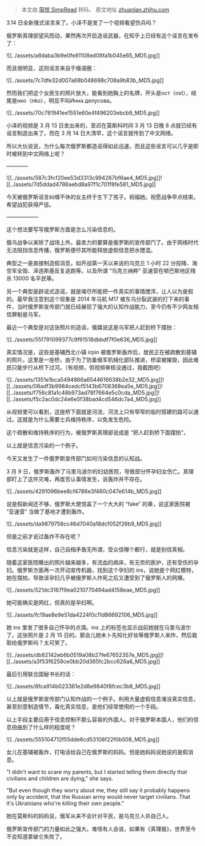 > 本文由 [简悦 SimpRead](http://ksria.com/simpread/) 转码， 原文地址 [zhuanlan.zhihu.com](https://zhuanlan.zhihu.com/p/479077220)

3.14 日全新俄式谣言来了。小泽不是发了一个视频看望伤兵吗？

俄罗斯真理部望风而动，果然再次开启造谣武器，在知乎上已经有这个谣言在发布了：

![[../assets/a8daba3b9e0fe81108ed08fa1b045e65_MD5.jpg]]

而且很明显，这则谣言来自于俄语圈：

![[../assets/7c7dfe32d007a68b048698c708a9b83b_MD5.jpg]]

然而我们把这个女医生的照片放大，能看到她胸上的名牌，开头是ост（ost），结尾是нко（nko），明显不叫Инна делусова。

![[../assets/70c781941ee1551e60e4f496203ebcb9_MD5.jpg]]

小泽的视频是 3 月 13 日发出来的，至迟在莫斯科时间 3 月 13 日晚 8 点就已经有谣言制造出来了。而在 3 月 14 日大清早，这个谣言就传到了中文网络。

所以大伙说说，为什么每次俄罗斯都造谣得如此迅速，而且这些谣言可以几乎是即时被转到中文网络上呢？ ️

————

![[../assets/587c3fcf20ee53d3313c994267bf6ae4_MD5.jpg]]![[../assets/7d5ddad4786aebd8a97f1c701f8fe581_MD5.jpg]]

今天被俄罗斯谣言纠缠不休的女主终于生下了孩子。祝福她。祝愿战争早点结束。希望战犯获得严惩。

——————

这个想法要写写俄罗斯方面是怎么污染信息的。

俄乌战争以来除了战场上外，最卖力的要算是俄罗斯的宣传部门了。由于网络时代无法阻挡信息传播，俄罗斯便尽其所能释放虚假信息把水搅混。

典型之一是直接制造假消息，如开战第一天以来说的乌克兰 1 小时 22 分投降、海空军全毁、泽连斯基反复逃跑等。以及所谓 “乌克兰纳粹” 亚速营在顿巴斯地区残杀 13000 名平民等。

另一个典型是辟谣式造谣，就是竭尽所能把一件真实的事情搅浑，让人以为是假的。最早我注意到这个现象是 2014 年马航 M17 被东乌分裂武装的打下来的事件，当时俄罗斯宣传部门就已经展现了强大的认知作战能力，至今仍有不少网友相信罪魁是乌军。

最近一个典型是对这张照片的造谣，俄媒说这是乌军把人赶到桥下摆拍：

![[../assets/55f791099377c9f91518dbbdf7f0e636_MD5.jpg]]

真实情况是，这些是基辅西北小镇 irpin 被俄罗斯轰炸后，居民正在被疏散到基辅的照片。这里是一座桥，由于为了防备俄军机械化部队推进，桥梁被摧毁，因此难民只能步行从桥下过河。（有视频，但视频审核没通过，我截图吧）

![[../assets/1351e1bca5494866a6544616638b2e32_MD5.jpg]]![[../assets/08adf3b9984cedcf5143b6708368ea5e_MD5.jpg]]![[../assets/f756c81a1c48b973ad78f7664e5c0cda_MD5.jpg]]![[../assets/f5c2ac0dc24e6e5f38bad4cd546dc7a4_MD5.jpg]]

从视频里可以看到，这座桥下面就是河流，河流上只有窄窄的临时搭建的路可以通过。这就是为什么需要士兵维持秩序，以免发生危险。

这个疏散和维持秩序的行为，被俄罗斯真理部说成是 “把人赶到桥下面摆拍”。

以上就是信息污染的一个例子。

今天又发生了一件俄罗斯宣传部门如何污染信息的认知战。

3 月 9 日，俄罗斯轰炸了马里乌波尔的妇幼医院，导致部分怀孕妇女伤亡。真理部盯上了这件灾难，再度否认事情发生，说轰炸并不存在。

![[../assets/4291096bee8cf4786e3f480c047e614b_MD5.jpg]]

说是假新闻还不够，俄罗斯大使馆盖了一个大大的 “fake” 的章，说这家医院被 “亚速营” 当做了基地才遭到轰炸。

![[../assets/da9879758cc46d7040a18dcf052f26b9_MD5.jpg]]

但是之前才说过轰炸不存在呢？

信息污染就是这样，自己自相矛盾无所谓，受众信哪个都行，就是别信真相。

随着这家医院曝出的照片越来越多，有流血的病床，有无奈的医护，还有受伤的孕妇。俄罗斯方面再一次开动宣传机器，找到这个孕妇的 ins，说她是个网红模特，她在摆拍。导致该孕妇几乎被俄罗斯人炸死之后又遭受到了俄罗斯人的网爆。

![[../assets/521dc3167f9ea0210770494ad4158eae_MD5.jpg]]

她可能确实是网红，但真的是孕妇啊。

![[../assets/fc19ae8e9e51da4224f0c11d86692106_MD5.jpg]]

她 ins 里发了很多自己怀孕的点滴。ins 上的标签也显示战前她就在马里乌波尔了。这张照片是 2 月 15 日的。那会儿她未卜先知化好妆等俄罗斯人来炸，然后栽赃给俄罗斯吗？太可笑了。

![[../assets/db82142eb6b0519a08b27fe67652357e_MD5.jpg]]![[../assets/a3f53f6259ce0bb20d365fc2bcc626a6_MD5.jpg]]

最后引用联合国秘书长的话：

![[../assets/8fca914b023361e2d8e9840f8fcec3b8_MD5.jpg]]

以上就是俄罗斯宣传部门认知作战的一个例子。利用大量虚假信息淹没真实信息，甚至刻意制造情节，毒化真实信息，是他们经常使用的一个手段。

以上手段主要应用于信息控制不那么容易的外国人。对于俄罗斯本国人，他们的信息扭曲到了什么样的程度呢？

![[../assets/555104712f55dde6cd53108f22f0b508_MD5.jpg]]

女儿在基辅被轰炸，打电话给自己在俄罗斯的妈妈。但是她妈妈说她说的是假消息。

"I didn't want to scare my parents, but I started telling them directly that civilians and children are dying," she says.

"But even though they worry about me, they still say it probably happens only by accident, that the Russian army would never target civilians. That it's Ukrainians who're killing their own people."

她在莫斯科的妈妈说，俄军从来不会针对平民，是乌克兰人杀自己人。

俄罗斯宣传部门的力量如此之强大。难怪有人会说，如果有《真理报》，世界至今不会知道拿破仑失败了。